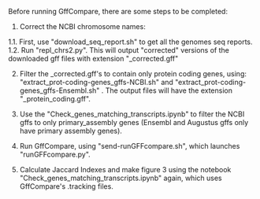 Before running GffCompare, there are some steps to be completed:
1. Correct the NCBI chromosome names:

1.1. First, use "download_seq_report.sh" to get all the genomes seq reports.
1.2. Run "repl_chrs2.py". This will output "corrected" versions of the downloaded gff files with extension "_corrected.gff"

2. Filter the _corrected.gff's to contain only protein coding genes, using: "extract_prot-coding-genes_gffs-NCBI.sh" and "extract_prot-coding-genes_gffs-Ensembl.sh" . The output files will have the extension "_protein_coding.gff".

3. Use the "Check_genes_matching_transcripts.ipynb" to filter the NCBI gffs to only primary_assembly genes (Ensembl and Augustus gffs only have primary assembly genes).

4. Run GffCompare, using "send-runGFFcompare.sh", which launches "runGFFcompare.py".

5. Calculate Jaccard Indexes and make figure 3 using the notebook "Check_genes_matching_transcripts.ipynb" again, which uses GffCompare's .tracking files.
